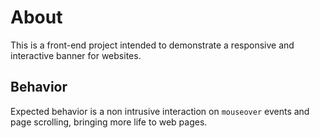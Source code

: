 # About

This is a front-end project intended to demonstrate a responsive and interactive banner for websites.

## Behavior

Expected behavior is a non intrusive interaction on `mouseover` events and page scrolling, bringing more life to web pages.
